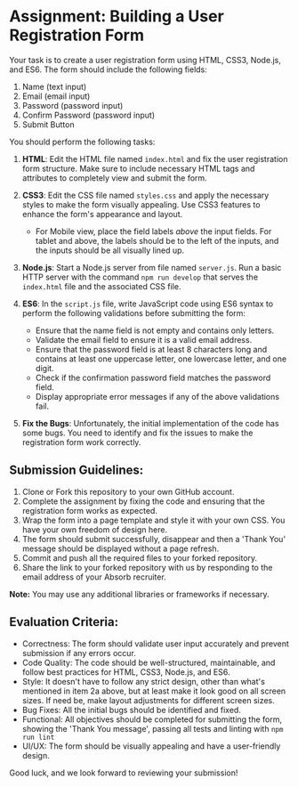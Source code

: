 # Assignment: Building a User Registration Form

Your task is to create a user registration form using HTML, CSS3, Node.js, and ES6. The form should include the following fields:

1. Name (text input)
2. Email (email input)
3. Password (password input)
4. Confirm Password (password input)
5. Submit Button

You should perform the following tasks:

1. **HTML**: Edit the HTML file named `index.html` and fix the user registration form structure. Make sure to include necessary HTML tags and attributes to completely view and submit the form.
2. **CSS3**: Edit the CSS file named `styles.css` and apply the necessary styles to make the form visually appealing. Use CSS3 features to enhance the form's appearance and layout.
   - For Mobile view, place the field labels _above_ the input fields. For tablet and above, the labels should be to the left of the inputs, and the inputs should be all visually lined up.
3. **Node.js**: Start a Node.js server from file named `server.js`. Run a basic HTTP server with the command `npm run develop` that serves the `index.html` file and the associated CSS file.
4. **ES6**: In the `script.js` file, write JavaScript code using ES6 syntax to perform the following validations before submitting the form:
    - Ensure that the name field is not empty and contains only letters.
    - Validate the email field to ensure it is a valid email address.
    - Ensure that the password field is at least 8 characters long and contains at least one uppercase letter, one lowercase letter, and one digit.
    - Check if the confirmation password field matches the password field.
    - Display appropriate error messages if any of the above validations fail.

5. **Fix the Bugs**: Unfortunately, the initial implementation of the code has some bugs. You need to identify and fix the issues to make the registration form work correctly.

## Submission Guidelines:

1. Clone or Fork this repository to your own GitHub account.
2. Complete the assignment by fixing the code and ensuring that the registration form works as expected.
3. Wrap the form into a page template and style it with your own CSS. You have your own freedom of design here.
4. The form should submit successfully, disappear and then a 'Thank You' message should be displayed without a page refresh.
5. Commit and push all the required files to your forked repository.
6. Share the link to your forked repository with us by responding to the email address of your Absorb recruiter.

**Note:** You may use any additional libraries or frameworks if necessary.

## Evaluation Criteria:

- Correctness: The form should validate user input accurately and prevent submission if any errors occur.
- Code Quality: The code should be well-structured, maintainable, and follow best practices for HTML, CSS3, Node.js, and ES6.
- Style: It doesn't have to follow any strict design, other than what's mentioned in item 2a above, but at least make it look good on all screen sizes. If need be, make layout adjustments for different screen sizes.
- Bug Fixes: All the initial bugs should be identified and fixed.
- Functional: All objectives should be completed for submitting the form, showing the 'Thank You message', passing all tests and linting with `npm run lint`
- UI/UX: The form should be visually appealing and have a user-friendly design.

Good luck, and we look forward to reviewing your submission!
